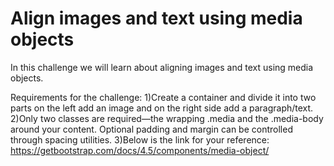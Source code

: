 # Align images and text using media objects

In this challenge we will learn about aligning images and text using media objects. 


Requirements for the challenge:
1)Create a container and divide it into two parts on the left add an image and on the right side add a paragraph/text.
2)Only two classes are required—the wrapping .media and the .media-body around your 
content. Optional padding and margin can be controlled through spacing utilities.
3)Below is the link for your reference:
https://getbootstrap.com/docs/4.5/components/media-object/